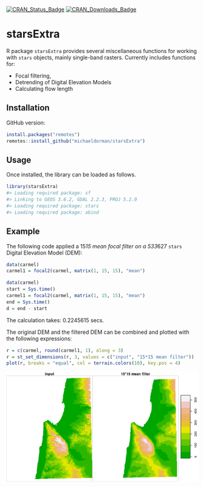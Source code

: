 <!-- README.md is generated from README.Rmd. Please edit that file -->
[![CRAN\_Status\_Badge](http://www.r-pkg.org/badges/version-ago/starsExtra)](https://cran.r-project.org/package=starsExtra)
[![CRAN\_Downloads\_Badge](http://cranlogs.r-pkg.org/badges/last-month/starsExtra)](https://cran.r-project.org/package=starsExtra)

starsExtra
==========

R package `starsExtra` provides several miscellaneous functions for
working with `stars` objects, mainly single-band rasters. Currently
includes functions for:

-   Focal filtering,
-   Detrending of Digital Elevation Models
-   Calculating flow length

Installation
------------

GitHub version:

``` r
install.packages("remotes")
remotes::install_github("michaeldorman/starsExtra")
```

Usage
-----

Once installed, the library can be loaded as follows.

``` r
library(starsExtra)
#> Loading required package: sf
#> Linking to GEOS 3.6.2, GDAL 2.2.3, PROJ 5.2.0
#> Loading required package: stars
#> Loading required package: abind
```

Example
-------

The following code applied a 15*15 mean focal filter on a 533*627
`stars` Digital Elevation Model (DEM):

``` r
data(carmel)
carmel1 = focal2(carmel, matrix(1, 15, 15), "mean")
```

``` r
data(carmel)
start = Sys.time()
carmel1 = focal2(carmel, matrix(1, 15, 15), "mean")
end = Sys.time()
d = end - start
```

The calculation takes: 0.2245615 secs.

The original DEM and the filtered DEM can be combined and plotted with
the following expressions:

``` r
r = c(carmel, round(carmel1, 1), along = 3)
r = st_set_dimensions(r, 3, values = c("input", "15*15 mean filter"))
plot(r, breaks = "equal", col = terrain.colors(10), key.pos = 4)
```

![](README-focal-example-1.png)
